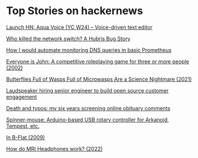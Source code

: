 # Top Stories on hackernews <br />
[Launch HN: Aqua Voice (YC W24) – Voice-driven text editor]()

[Who killed the network switch? A Hubris Bug Story](https://cliffle.com/blog/who-killed-the-network-switch/)

[How I would automate monitoring DNS queries in basic Prometheus](https://utcc.utoronto.ca/~cks/space/blog/sysadmin/PrometheusAutomatingDNSChecks)

[Everyone is John: A competitive roleplaying game for three or more people (2002)](https://rtwolf.github.io/Everyone-is-John/)

[Butterflies Full of Wasps Full of Microwasps Are a Science Nightmare (2021)](https://www.atlasobscura.com/articles/butterflies-parasitic-wasps-finland)

[Laudspeaker hiring senior engineer to build open source customer engagement]()

[Death and typos: my six years screening online obituary comments](https://www.theguardian.com/lifeandstyle/2024/mar/26/online-sympathy-condolence-notes-screening)

[Spinner-mouse: Arduino-based USB rotary controller for Arkanoid, Tempest, etc.](https://github.com/carlosefr/spinner-mouse)

[In B-Flat (2009)](http://www.inbflat.net/)

[How do MRI Headphones work? (2022)](https://tomlingham.com/articles/how-do-mri-headphones-work/)
